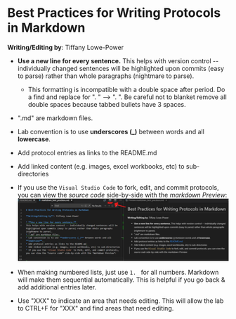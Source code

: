 # Best Practices for Writing Protocols in Markdown

**Writing/Editing by**: Tiffany Lowe-Power

* **Use a new line for every sentence.** 
This helps with version control -- individually changed sentences will be highlighted upon commits (easy to parse) rather than whole paragraphs (nightmare to parse).
    * This formatting is incompatible with a double space after period. 
    Do a find and replace for ".  " --> ". ". 
    Be careful not to blanket remove all double spaces because tabbed bullets have 3 spaces. 

* ".md" are markdown files.

* Lab convention is to use **underscores (_)** between words and all **lowercase**. 

* Add protocol entries as links to the README.md 

* Add linked content (e.g. images, excel workbooks, etc) to sub-directories

* If you use the `Visual Studio Code` to fork, edit, and commit protocols, you can view the *source code* side-by-side with the *markdown Preview*:
![How to open the preview markdown](images/preview_markdown_screenshot.png)

* When making numbered lists, just use `1. ` for all numbers. 
Markdown will make them sequential automatically.
This is helpful if you go back & add additional entries later. 

* Use "XXX" to indicate an area that needs editing. This will allow the lab to CTRL+F for "XXX" and find areas that need editing.